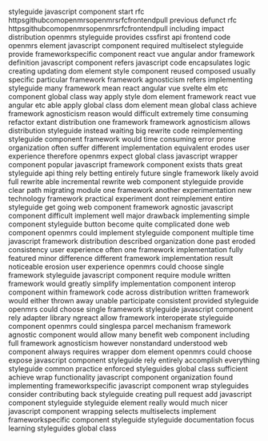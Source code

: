 styleguide javascript component start rfc httpsgithubcomopenmrsopenmrsrfcfrontendpull previous defunct rfc httpsgithubcomopenmrsopenmrsrfcfrontendpull including impact distribution openmrs styleguide provides cssfirst api frontend code openmrs element javascript component required multiselect styleguide provide frameworkspecific component react vue angular andor framework definition javascript component refers javascript code encapsulates logic creating updating dom element style component reused composed usually specific particular framework framework agnosticism refers implementing styleguide many framework mean react angular vue svelte elm etc component global class way apply style dom element framework react vue angular etc able apply global class dom element mean global class achieve framework agnosticism reason would difficult extremely time consuming refactor extant distribution one framework framework agnosticism allows distribution styleguide instead waiting big rewrite code reimplementing styleguide component framework would time consuming error prone organization often suffer different implementation equivalent erodes user experience therefore openmrs expect global class javascript wrapper component popular javascript framework component exists thats great styleguide api thing rely betting entirely future single framework likely avoid full rewrite able incremental rewrite web component styleguide provide clear path migrating module one framework another experimentation new technology framework practical experiment dont reimplement entire styleguide get going web component framework agnostic javascript component difficult implement well major drawback implementing simple component styleguide button become quite complicated done web component openmrs could implement styleguide component multiple time javascript framework distribution described organization done past eroded consistency user experience often one framework implementation fully featured minor difference different framework implementation result noticeable erosion user experience openmrs could choose single framework styleguide javascript component require module written framework would greatly simplify implementation component interop component within framework code across distribution written framework would either thrown away unable participate consistent provided styleguide openmrs could choose single framework styleguide javascript component rely adapter library ngreact allow framework interoperate styleguide component openmrs could singlespa parcel mechanism framework agnostic component would allow many benefit web component including full framework agnosticism however nonstandard understood web component always requires wrapper dom element openmrs could choose expose javascript component styleguide rely entirely accomplish everything styleguide common practice enforced styleguides global class sufficient achieve wrap functionality javascript component organization found implementing frameworkspecific javascript component wrap styleguides consider contributing back styleguide creating pull request add javascript component styleguide styleguide element really would much nicer javascript component wrapping selects multiselects implement frameworkspecific component styleguide styleguide documentation focus learning styleguides global class